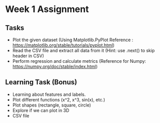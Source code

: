 # Week 1 Assignment
## Tasks
- Plot the given dataset (Using Matplotlib.PyPlot Reference : https://matplotlib.org/stable/tutorials/pyplot.html)
- Read the CSV file and extract all data from it (Hint: use .next() to skip header in CSV)
- Perform regression and calculate metrics
(Reference for Numpy: https://numpy.org/doc/stable/index.html)

## Learning Task (Bonus)
* Learning about features and labels.
* Plot different functions (x^2, x^3, sin(x), etc.)
* Plot shapes (rectangle, square, circle)
* Explore if we can plot in 3D
* CSV file  
